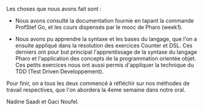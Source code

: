 
Les choses que nous avons fait sont : 

- Nous avons consulté la documentation fournie en tapant la commande ProfStef Go, et les cours dispensés par le mooc de Pharo (week1).

- Nous avons pu apprendre la syntaxe et les bases du langage, que l'on a ensuite appliqué dans la résolution des exercices Counter et DSL. Ces derniers ont pour but principal l'apprentissage de la syntaxe du langage Pharo et l'application des concepts de la programmation orientée objet.
Ces petits exercices nous ont aussi permis d'appliquer la technique du TDD (Test Driven Developpement).

Pour finir, on a tous les deux commencé à réfléchir sur nos méthodes de travail respectives, que l'on abordera la 4eme semaine dans notre oral.

Nadine Saadi et Gaci Noufel. 
 